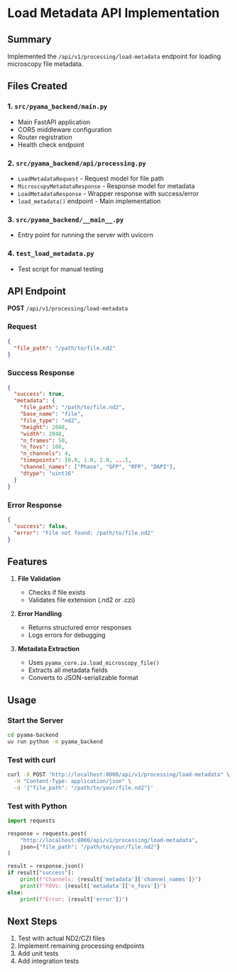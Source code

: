# Load Metadata API Implementation

## Summary

Implemented the `/api/v1/processing/load-metadata` endpoint for loading microscopy file metadata.

## Files Created

### 1. `src/pyama_backend/main.py`
- Main FastAPI application
- CORS middleware configuration
- Router registration
- Health check endpoint

### 2. `src/pyama_backend/api/processing.py`
- `LoadMetadataRequest` - Request model for file path
- `MicroscopyMetadataResponse` - Response model for metadata
- `LoadMetadataResponse` - Wrapper response with success/error
- `load_metadata()` endpoint - Main implementation

### 3. `src/pyama_backend/__main__.py`
- Entry point for running the server with uvicorn

### 4. `test_load_metadata.py`
- Test script for manual testing

## API Endpoint

**POST** `/api/v1/processing/load-metadata`

### Request
```json
{
  "file_path": "/path/to/file.nd2"
}
```

### Success Response
```json
{
  "success": true,
  "metadata": {
    "file_path": "/path/to/file.nd2",
    "base_name": "file",
    "file_type": "nd2",
    "height": 2048,
    "width": 2048,
    "n_frames": 50,
    "n_fovs": 100,
    "n_channels": 4,
    "timepoints": [0.0, 1.0, 2.0, ...],
    "channel_names": ["Phase", "GFP", "RFP", "DAPI"],
    "dtype": "uint16"
  }
}
```

### Error Response
```json
{
  "success": false,
  "error": "File not found: /path/to/file.nd2"
}
```

## Features

1. **File Validation**
   - Checks if file exists
   - Validates file extension (.nd2 or .czi)

2. **Error Handling**
   - Returns structured error responses
   - Logs errors for debugging

3. **Metadata Extraction**
   - Uses `pyama_core.io.load_microscopy_file()`
   - Extracts all metadata fields
   - Converts to JSON-serializable format

## Usage

### Start the Server
```bash
cd pyama-backend
uv run python -m pyama_backend
```

### Test with curl
```bash
curl -X POST "http://localhost:8000/api/v1/processing/load-metadata" \
  -H "Content-Type: application/json" \
  -d '{"file_path": "/path/to/your/file.nd2"}'
```

### Test with Python
```python
import requests

response = requests.post(
    "http://localhost:8000/api/v1/processing/load-metadata",
    json={"file_path": "/path/to/your/file.nd2"}
)

result = response.json()
if result["success"]:
    print(f"Channels: {result['metadata']['channel_names']}")
    print(f"FOVs: {result['metadata']['n_fovs']}")
else:
    print(f"Error: {result['error']}")
```

## Next Steps

1. Test with actual ND2/CZI files
2. Implement remaining processing endpoints
3. Add unit tests
4. Add integration tests
